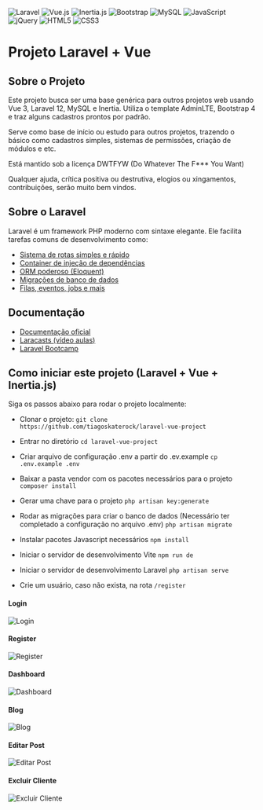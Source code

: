 <img src="https://img.shields.io/badge/Laravel-red?logo=laravel&logoColor=white" alt="Laravel" /> <img src="https://img.shields.io/badge/Vue.js-4FC08D?logo=vue.js&logoColor=white" alt="Vue.js" /> <img src="https://img.shields.io/badge/Inertia.js-6554C0?logo=javascript&logoColor=white" alt="Inertia.js" /> <img src="https://img.shields.io/badge/Bootstrap-7952B3?logo=bootstrap&logoColor=white" alt="Bootstrap" /> <img src="https://img.shields.io/badge/MySQL-4479A1?logo=mysql&logoColor=white" alt="MySQL" /> <img src="https://img.shields.io/badge/JavaScript-F7DF1E?logo=javascript&logoColor=black" alt="JavaScript" /> <img src="https://img.shields.io/badge/jQuery-0769AD?logo=jquery&logoColor=white" alt="jQuery" /> <img src="https://img.shields.io/badge/HTML5-E34F26?logo=html5&logoColor=white" alt="HTML5" /> <img src="https://img.shields.io/badge/CSS3-1572B6?logo=css&logoColor=white" alt="CSS3" />


# Projeto Laravel + Vue 

## Sobre o Projeto

Este projeto busca ser uma base genérica para outros projetos web usando Vue 3, Laravel 12, MySQL e Inertia. Utiliza o template AdminLTE, Bootstrap 4 e traz alguns cadastros prontos por padrão.

Serve como base de início ou estudo para outros projetos, trazendo o básico como cadastros simples, sistemas de permissões, criação de módulos e etc. 

Está mantido sob a licença DWTFYW (Do Whatever The F*** You Want)

Qualquer ajuda, crítica positiva ou destrutiva, elogios ou xingamentos, contribuições, serão muito bem vindos.

## Sobre o Laravel

Laravel é um framework PHP moderno com sintaxe elegante. Ele facilita tarefas comuns de desenvolvimento como:

- [Sistema de rotas simples e rápido](https://laravel.com/docs/routing)
- [Container de injeção de dependências](https://laravel.com/docs/container)
- [ORM poderoso (Eloquent)](https://laravel.com/docs/eloquent)
- [Migrações de banco de dados](https://laravel.com/docs/migrations)
- [Filas, eventos, jobs e mais](https://laravel.com/docs)

## Documentação

- [Documentação oficial](https://laravel.com/docs)
- [Laracasts (vídeo aulas)](https://laracasts.com)
- [Laravel Bootcamp](https://bootcamp.laravel.com)

## Como iniciar este projeto (Laravel + Vue + Inertia.js)

Siga os passos abaixo para rodar o projeto localmente:

- Clonar o projeto:
```git clone https://github.com/tiagoskaterock/laravel-vue-project```

- Entrar no diretório
```cd laravel-vue-project```

- Criar arquivo de configuração .env a partir do .ev.example
```cp .env.example .env```

- Baixar a pasta vendor com os pacotes necessários para o projeto
```composer install```

- Gerar uma chave para o projeto
```php artisan key:generate```

- Rodar as migrações para criar o banco de dados (Necessário ter completado a configuração no arquivo .env)
```php artisan migrate```

- Instalar pacotes Javascript necessários
```npm install```

- Iniciar o servidor de desenvolvimento Vite
```npm run de```

- Iniciar o servidor de desenvolvimento Laravel
```php artisan serve```

- Crie um usuário, caso não exista, na rota 
`/register`


#### Login
<img src="public/img/login.png" alt="Login" />

#### Register
<img src="public/img/register.png" alt="Register" />

#### Dashboard
<img src="public/img/dashboard.png" alt="Dashboard" />

#### Blog
<img src="public/img/blog.png" alt="Blog" />

#### Editar Post
<img src="public/img/editar-post.png" alt="Editar Post" />

#### Excluir Cliente
<img src="public/img/exclusao.png" alt="Excluir Cliente" />
